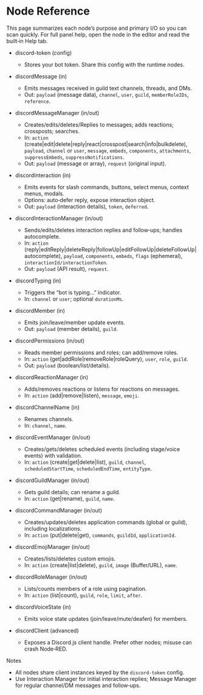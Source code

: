 # Node Reference

This page summarizes each node’s purpose and primary I/O so you can scan quickly. For full panel help, open the node in the editor and read the built‑in Help tab.

- discord-token (config)
  - Stores your bot token. Share this config with the runtime nodes.

- discordMessage (in)
  - Emits messages received in guild text channels, threads, and DMs.
  - Out: `payload` (message data), `channel`, `user`, `guild`, `memberRoleIDs`, `reference`.

- discordMessageManager (in/out)
  - Creates/edits/deletes/Replies to messages; adds reactions; crossposts; searches.
  - In: `action` (create|edit|delete|reply|react|crosspost|search|info|bulkdelete), `payload`, `channel` or `user`, `message`, `embeds`, `components`, `attachments`, `suppressEmbeds`, `suppressNotifications`.
  - Out: `payload` (message or array), `request` (original input).

- discordInteraction (in)
  - Emits events for slash commands, buttons, select menus, context menus, modals.
  - Options: auto‑defer reply, expose interaction object.
  - Out: `payload` (interaction details), `token`, `deferred`.

- discordInteractionManager (in/out)
  - Sends/edits/deletes interaction replies and follow‑ups; handles autocomplete.
  - In: `action` (reply|editReply|deleteReply|followUp|editFollowUp|deleteFollowUp|autocomplete), `payload`, `components`, `embeds`, `flags` (ephemeral), `interactionId/interactionToken`.
  - Out: `payload` (API result), `request`.

- discordTyping (in)
  - Triggers the “bot is typing…” indicator.
  - In: `channel` or `user`; optional `durationMs`.

- discordMember (in)
  - Emits join/leave/member update events.
  - Out: `payload` (member details), `guild`.

- discordPermissions (in/out)
  - Reads member permissions and roles; can add/remove roles.
  - In: `action` (get|addRole|removeRole|roleQuery), `user`, `role`, `guild`.
  - Out: `payload` (boolean/list/details).

- discordReactionManager (in)
  - Adds/removes reactions or listens for reactions on messages.
  - In: `action` (add|remove|listen), `message`, `emoji`.

- discordChannelName (in)
  - Renames channels.
  - In: `channel`, `name`.

- discordEventManager (in/out)
  - Creates/gets/deletes scheduled events (including stage/voice events) with validation.
  - In: `action` (create|get|delete|list), `guild`, `channel`, `scheduledStartTime`, `scheduledEndTime`, `entityType`.

- discordGuildManager (in/out)
  - Gets guild details; can rename a guild.
  - In: `action` (get|rename), `guild`, `name`.

- discordCommandManager (in/out)
  - Creates/updates/deletes application commands (global or guild), including localizations.
  - In: `action` (put|delete|get), `commands`, `guildId`, `applicationId`.

- discordEmojiManager (in/out)
  - Creates/lists/deletes custom emojis.
  - In: `action` (create|list|delete), `guild`, `image` (Buffer/URL), `name`.

- discordRoleManager (in/out)
  - Lists/counts members of a role using pagination.
  - In: `action` (list|count), `guild`, `role`, `limit`, `after`.

- discordVoiceState (in)
  - Emits voice state updates (join/leave/mute/deafen) for members.

- discordClient (advanced)
  - Exposes a Discord.js client handle. Prefer other nodes; misuse can crash Node‑RED.

Notes
- All nodes share client instances keyed by the `discord-token` config.
- Use Interaction Manager for initial interaction replies; Message Manager for regular channel/DM messages and follow‑ups.
